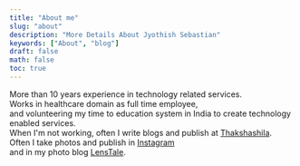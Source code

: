 ```yaml
---
title: "About me"
slug: "about"
description: "More Details About Jyothish Sebastian"
keywords: ["About", "blog"]
draft: false
math: false
toc: true
---
```


More than 10 years experience in technology related services.  
 Works in healthcare domain as full time employee,  
 and volunteering my time to education system in India to create technology enabled services.   
 When I'm not working, often I write blogs and publish at
[Thakshashila](https://thakshashila.com/).  
Often I take photos and publish in [Instagram](https://www.instagram.com/jyodsh/)  
and in my photo blog [LensTale](https://www.lenstale.com/).